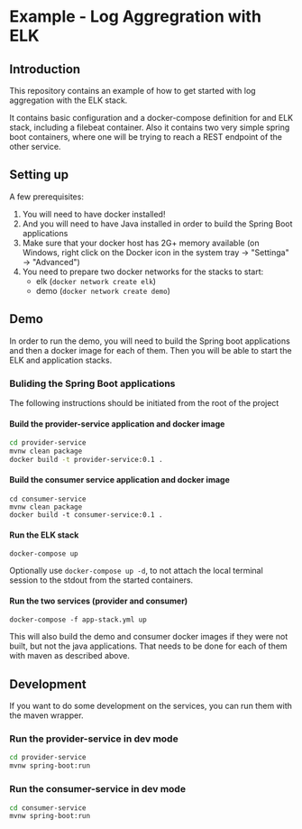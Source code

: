 # Example - Log Aggregration with ELK

## Introduction
This repository contains an example of how to get started with log aggregation with the ELK stack.

It contains basic configuration and a docker-compose definition for and ELK stack, including a filebeat container.
Also it contains two very simple spring boot containers, where one will be trying to reach a REST endpoint of the other service.

## Setting up

A few prerequisites:

1. You will need to have docker installed!
2. And you will need to have Java installed in order to build the Spring Boot applications
3. Make sure that your docker host has 2G+ memory available (on Windows, right click on the Docker icon in the system tray -> "Settinga" -> "Advanced")
4. You need to prepare two docker networks for the stacks to start:
   * elk (`docker network create elk`)
   * demo (`docker network create demo`)
   
## Demo

In order to run the demo, you will need to build the Spring boot applications and then a docker image for each of them. Then you will be able to start the ELK and application stacks. 

### Buliding the Spring Boot applications
The following instructions should be initiated from the root of the project

#### Build the provider-service application and docker image
```bash
cd provider-service
mvnw clean package
docker build -t provider-service:0.1 .
```

#### Build the consumer service application and docker image
```
cd consumer-service
mvnw clean package
docker build -t consumer-service:0.1 .
```

#### Run the ELK stack
```
docker-compose up
```

Optionally use `docker-compose up -d`, to not attach the local terminal session to the stdout from the started containers. 

#### Run the two services (provider and consumer)
```
docker-compose -f app-stack.yml up
```

This will also build the demo and consumer docker images if they were not built, but not the java applications. That needs to be done for each of them with maven as described above.

## Development

If you want to do some development on the services, you can run them with the maven wrapper.

### Run the provider-service in dev mode
```bash
cd provider-service
mvnw spring-boot:run
```

### Run the consumer-service in dev mode
```bash
cd consumer-service
mvnw spring-boot:run
```


